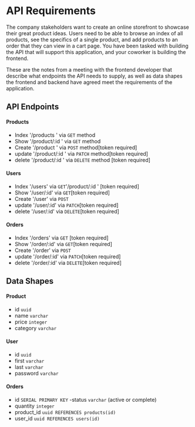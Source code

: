 # API Requirements
The company stakeholders want to create an online storefront to showcase their great product ideas. Users need to be able to browse an index of all products, see the specifics of a single product, and add products to an order that they can view in a cart page. You have been tasked with building the API that will support this application, and your coworker is building the frontend.

These are the notes from a meeting with the frontend developer that describe what endpoints the API needs to supply, as well as data shapes the frontend and backend have agreed meet the requirements of the application. 

## API Endpoints
#### Products
- Index '/products  ' via `GET` method 
- Show  '/product/:id  ' via `GET` method
- Create  '/product  ' via `POST` method[token required]
- update '/product/:id  ' via `PATCH` method[token required]
- delete '/product/:id ' via `DELETE` method [token required]



#### Users
- Index '/users' via `GET`'/product/:id ' [token required]
- Show '/user/:id' via `GET`[token required]
- Create '/user' via `POST`
- update '/user/:id' via `PATCH`[token required]
- delete '/user/:id' via `DELETE`[token required]


#### Orders
- Index '/orders' via `GET` [token required]
- Show '/order/:id' via `GET`[token required]
- Create '/order' via `POST`
- update '/order/:id' via `PATCH`[token required]
- delete '/order/:id' via `DELETE`[token required]

## Data Shapes
#### Product
-  id `uuid` 
- name `varchar`
- price `integer`
-  category `varchar`

#### User
- id `uuid` 
- first `varchar`
- last `varchar`
- password `varchar`

#### Orders
- id `SERIAL PRIMARY KEY`
-status `varchar` (active or complete)
- quantity `integer`
- product_id `uuid REFERENCES products(id)`
- user_id `uuid REFERENCES users(id)`




